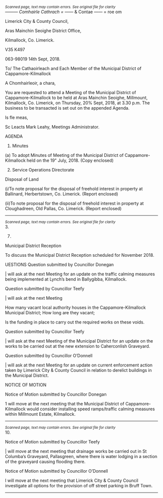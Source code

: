 *<small>Scanned page, text may contain errors. See original file for clarity</small>*  
_—_—_— Comhairle Cathrach
= ——_ & Contae ——
= roe om

Limerick City & County Council,

Aras Mainchin Seoighe District Office,

Kilmallock, Co. Limerick.

V35 K497

063-98019 14th Sept, 2018.

To/ The Cathaoirleach and Each Member of the Municipal District of Cappamore-Kilmallock

A Chomhairleoir, a chara,

You are requested to attend a Meeting of the Municipal District of Cappamore-Kilmallock to be
held at Aras Mainchin Seoighe, Millmount, Kilmallock, Co. Limerick, on Thursday, 20% Sept,
2018, at 3.30 p.m. The business to be transacted is set out on the appended Agenda.

Is fle meas,

Sc Leacts
Mark Leahy,
Meetings Administrator.

AGENDA

1. Minutes

(a) To adopt Minutes of Meeting of the Municipal District of Cappamore-Kilmallock held on
the 19" July, 2018.
(Copy enclosed)

2. Service Operations Directorate

Disposal of Land

(i/To note proposal for the disposal of freehold interest in property at Ballinard,
Herbertstown, Co. Limerick.
(Report enclosed)

(ii)To note proposal for the disposal of freehold interest in property at Cloughadreen, Old
Pallas, Co. Limerick.
(Report enclosed)

---
*<small>Scanned page, text may contain errors. See original file for clarity</small>*  
3.

7.

Municipal District Reception

To discuss the Municipal District Reception scheduled for November 2018.

UESTIONS
Question submitted by Councillor Donegan

| will ask at the next Meeting for an update on the traffic calming measures being
implemented at Lynch’s bend in Ballygibba, Kilmallock.

Question submitted by Councillor Teefy

| will ask at the next Meeting

How many vacant local authority houses in the Cappamore-Kilmallock Municipal District;
How long are they vacant;

Is the funding in place to carry out the required works on these voids.

Question submitted by Councillor Teefy

| will ask at the next Meeting of the Municipal District for an update on the works to be
carried out at the new extension to Caherconlish Graveyard.

Question submitted by Councillor O’Donnell

| will ask at the next Meeting for an update on current enforcement action taken by
Limerick City & County Council in relation to derelict buildings in the Municipal District.

NOTICE OF MOTION

Notice of Motion submitted by Councillor Donegan

1 will move at the next meeting that the Municipal District of Cappamore-Kilmallock
would consider installing speed ramps/traffic calming measures within Millmount Estate,
Kilmallock.

---
*<small>Scanned page, text may contain errors. See original file for clarity</small>*  
10.

Notice of Motion submitted by Councillor Teefy

| will move at the next meeting that drainage works be carried out in St Columba’s
Graveyard, Pallasgreen, where there is water lodging in a section of the graveyard
causing flooding there.

Notice of Motion submitted by Councillor O’Donnell

I will move at the next meeting that Limerick City & County Council investigate all options
for the provision of off street parking in Bruff Town.

---

